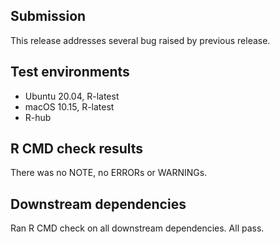 ## Submission
This release addresses several bug raised by previous release.

## Test environments

* Ubuntu 20.04, R-latest
* macOS 10.15, R-latest
* R-hub

## R CMD check results

There was no NOTE, no ERRORs or WARNINGs.

## Downstream dependencies

Ran R CMD check on all downstream dependencies. All pass.
